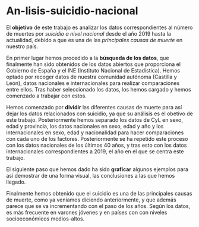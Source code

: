 # An-lisis-suicidio-nacional
El **objetivo** de este trabajo es analizar los datos correspondientes al número
de muertes por *suicidio a nivel nacional* desde el año 2019 hasta la actualidad, 
debido a que es una de las _principales causas de muerte_ en nuestro país.

En primer lugar hemos procedido a la __búsqueda de los datos__, que finalmente 
han sido obtenidos de los datos abiertos que proporciona el Gobierno de España y
el INE (Instituto Nacional de Estadística). Hemos optado por recoger datos de 
nuestra comunidad autónoma (Castilla y León), datos nacionales e internacionales
para realizar comparaciones entre ellos.
Tras haber seleccionado los datos, los hemos cargado y hemos comenzado a 
trabajar con estos.

Hemos comenzado por __dividir__ las diferentes causas de muerte para así dejar 
los datos relacionados con suicidio, ya que su análisis es el obetivo de este 
trabajo. Posteriormente hemos separado los datos de CyL en sexo, edad y provincia, 
los datos nacionales en sexo, edad y año y los internacionales en sexo, edad y 
nacionalidad para hacer comparaciones con cada uno de los factores. Posteriormente se ha
repetido este proceso con los datos nacionales de los últimos 40 años, y tras esto
con los datos internacionales correspondientes a 2019, el año en el que se centra este trabajo.

El siguiente paso que hemos dado ha sido **graficar** algunos ejemplos para así demostrar
de una forma visual, las conclusiones a las que hemos llegado.

Finalmente hemos obtenido que el suicidio es una de las principales causas de muerte, como
ya veníamos diciendo anteriormente, y que además parece que se va incrementando con el
paso de los años. Según los datos, es más frecuente en varones jóvenes y en países con
con niveles socioeconómicos medios-altos.
